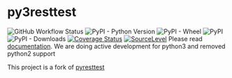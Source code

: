 py3resttest
==========
![GitHub Workflow Status](https://img.shields.io/github/workflow/status/abhijo89-to/py3resttest/Python%20package) 
![PyPI - Python Version](https://img.shields.io/pypi/pyversions/resttest3)
![PyPI - Wheel](https://img.shields.io/pypi/wheel/resttest3)
![PyPI](https://img.shields.io/pypi/v/resttest3)
![PyPI - Downloads](https://img.shields.io/pypi/dm/resttest3)
[![Coverage Status](https://coveralls.io/repos/github/abhijo89-to/py3resttest/badge.svg)](https://coveralls.io/github/abhijo89-to/py3resttest)
[![SourceLevel](https://app.sourcelevel.io/github/abhijo89-to/py3resttest.svg)](https://app.sourcelevel.io/github/abhijo89-to/py3resttest)
Please read [documentation](https://abhijo89-to.github.io/py3resttest/). We are doing active development for python3 and removed python2 support 

This project is a fork of [pyresttest](https://github.com/svanoort/pyresttest)
